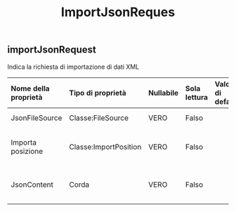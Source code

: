﻿---
title: ImportJsonReques
second_title: Aspose.Cells Cloud Documen
type: docs
url: /it/specification/model/importjsonrequest/
description: "Aspose.Cells Specifica del modello cloud: ImportJsonRequest. Gestisci facilmente Excel e altri fogli di calcolo con funzionalità come apertura, generazione, modifica, divisione, unione, confronto e conversione"
weight: 50
---
## **importJsonRequest**

 Indica la richiesta di importazione di dati XML

| Nome della proprietà| Tipo di proprietà| Nullabile| Sola lettura| Valore di default| Descrizione|
|:- |:- |:- |:- |:- |:- |
| JsonFileSource| Classe:FileSource| VERO| Falso|| Origine del file JSON|
| Importa posizione| Classe:ImportPosition| VERO| Falso|| Descrizione della posizione di importazione.|
| JsonContent| Corda| VERO| Falso|| Il valore predefinito di Base64String è nullo|

